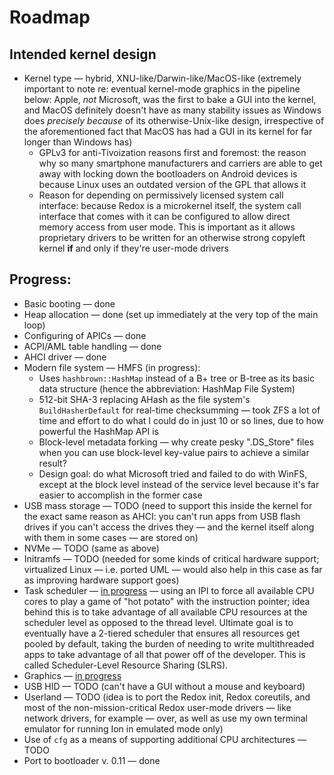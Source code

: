 # Roadmap

## Intended kernel design
* Kernel type — hybrid, XNU-like/Darwin-like/MacOS-like (extremely important to note re: eventual kernel-mode graphics in the pipeline below: Apple, *not* Microsoft, was the first to bake a GUI into the kernel, and MacOS definitely doesn't have as many stability issues as Windows does *precisely because* of its otherwise-Unix-like design, irrespective of the aforementioned fact that MacOS has had a GUI in its kernel for far longer than Windows has)
  * GPLv3 for anti-Tivoization reasons first and foremost: the reason why so many smartphone manufacturers and carriers are able to get away with locking down the bootloaders on Android devices is because Linux uses an outdated version of the GPL that allows it
  * Reason for depending on permissively licensed system call interface: because Redox is a microkernel itself, the system call interface that comes with it can be configured to allow direct memory access from user mode. This is important as it allows proprietary drivers to be written for an otherwise strong copyleft kernel **if** and only if they're user-mode drivers

## Progress:
* Basic booting — done
* Heap allocation — done (set up immediately at the very top of the main loop)
* Configuring of APICs — done
* ACPI/AML table handling — done
* AHCI driver — done
* Modern file system — HMFS (in progress):
  * Uses `hashbrown::HashMap` instead of a B+ tree or B-tree as its basic data structure (hence the abbreviation: HashMap File System)
  * 512-bit SHA-3 replacing AHash as the file system's `BuildHasherDefault` for real-time checksumming — took ZFS a lot of time and effort to do what I could do in just 10 or so lines, due to how powerful the HashMap API is
  * Block-level metadata forking — why create pesky ".DS_Store" files when you can use block-level key-value pairs to achieve a similar result? 
  * Design goal: do what Microsoft tried and failed to do with WinFS, except at the block level instead of the service level because it's far easier to accomplish in the former case
* USB mass storage — TODO (need to support this inside the kernel for the exact same reason as AHCI: you can't run apps from USB flash drives if you can't access the drives they — and the kernel itself along with them in some cases — are stored on)
* NVMe — TODO (same as above)
* Initramfs — TODO (needed for some kinds of critical hardware support; virtualized Linux — i.e. ported UML — would also help in this case as far as improving hardware support goes)
* Task scheduler — [in progress](https://github.com/kennystrawnmusic/cryptos/blob/cc49a4b2b8586fb64d777587120ccde0feccbbdc/src/interrupts.rs#L123) — using an IPI to force all available CPU cores to play a game of "hot potato" with the instruction pointer; idea behind this is to take advantage of all available CPU resources at the scheduler level as opposed to the thread level. Ultimate goal is to eventually have a 2-tiered scheduler that ensures all resources get pooled by default, taking the burden of needing to write multithreaded apps to take advantage of all that power off of the developer. This is called Scheduler-Level Resource Sharing (SLRS).
* Graphics — [in progress](https://github.com/kennystrawnmusic/cryptos/blob/master/src/drm/mod.rs)
* USB HID — TODO (can't have a GUI without a mouse and keyboard)
* Userland — TODO (idea is to port the Redox init, Redox coreutils, and most of the non-mission-critical Redox user-mode drivers — like network drivers, for example — over, as well as use my own terminal emulator for running Ion in emulated mode only)
* Use of `cfg` as a means of supporting additional CPU architectures — TODO
* Port to bootloader v. 0.11 — done
